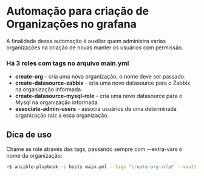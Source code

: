 # Automação para criação de Organizações no grafana

A finalidade dessa automação é auxiliar quem administra varias organizações na criação de novas manter os usuários com permissão.

### Há 3 roles com tags no arquivo main.yml 
- **create-org** - cria uma nova organização, o nome deve ser passado.
- **create-datasource-zabbix** - cria uma novo datasource para o Zabbix na organização informada.
- **create-datasource-mysql-role** - cria uma novo datasource para o Mysql na organização informada.
- **associate-admin-users** - associa usuários de uma determinada organização raiz a essa organização.


## Dica de uso

Chame as role através das tags, passando sempre com --extra-vars o nome da organização:

```bash
>$ ansible-playbook -i hosts main.yml --tags "create-org-role" --vault-password-file ~/.vault_key --extra-vars "org_name='Org teste 1'"
```
